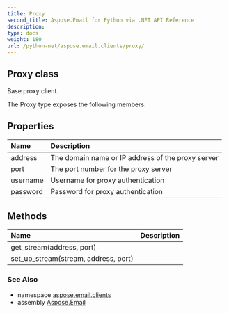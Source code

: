 ```yaml
---
title: Proxy
second_title: Aspose.Email for Python via .NET API Reference
description: 
type: docs
weight: 180
url: /python-net/aspose.email.clients/proxy/
---
```


## Proxy class

Base proxy client.

The Proxy type exposes the following members:
## Properties
| Name | Description |
| :- | :- |
|address|The domain name or IP address of the proxy server|
|port|The port number for the proxy server|
|username|Username for proxy authentication|
|password|Password for proxy authentication|
## Methods
| Name | Description |
| :- | :- |
|get_stream(address, port)|  |
|set_up_stream(stream, address, port)|  |

### See Also

* namespace [aspose.email.clients](/email/python-net/aspose.email.clients/)
* assembly [Aspose.Email](/email/python-net/)

